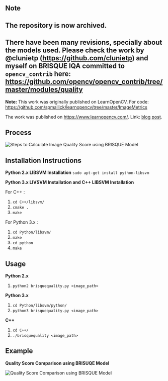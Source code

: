 ## Note

## The repository is now archived. 
## There have been many revisions, specially about the models used. Please check the work by @clunietp (https://github.com/clunietp) and myself on BRISQUE IQA committed to `opencv_contrib` here: https://github.com/opencv/opencv_contrib/tree/master/modules/quality

**Note:** This work was originally published on LearnOpenCV. For code: https://github.com/spmallick/learnopencv/tree/master/ImageMetrics

The work was published on https://www.learnopencv.com/. Link: [blog post](https://www.learnopencv.com/image-quality-assessment-brisque/). 

## Process

![Steps to Calculate Image Quality Score using BRISQUE Model](https://github.com/krshrimali/No-Reference-Image-Quality-Assessment-using-BRISQUE-Model/blob/master/Images/Process_BRISQUE_Calculation.png)

## Installation Instructions
**Python 2.x LIBSVM Installation**
`sudo apt-get install python-libsvm`

**Python 3.x LIVSVM Installation and C++ LIBSVM Installation**

For C++ :

1. `cd C++/libsvm/`
2. `cmake .`
3. `make`

For Python 3.x :

1. `cd Python/libsvm/`
2. `make`
3. `cd python`
4. `make`

## Usage 

**Python 2.x**

1. `python2 brisquequality.py <image_path>`

**Python 3.x** 

1. `cd Python/libsvm/python/`
2. `python3 brisquequality.py <image_path>`

**C++**

1. `cd C++/`
2. `./brisquequality <image_path>`

## Example

**Quality Score Comparison using BRISUQE Model**

![Quality Score Comparison using BRISQUE Model](https://github.com/krshrimali/No-Reference-Image-Quality-Assessment-using-BRISQUE-Model/blob/master/Images/Table_Comparison_BRISQUE.png)
